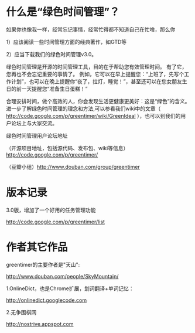 # 什么是“**绿色时间管理**”？ #

如果你也像我一样，经常忘记事情，经常忙得都不知道自己在忙啥，那么你

1）应该阅读一些时间管理方面的经典著作，如GTD等

2）应当下载我们的绿色时间管理v3.0。

绿色时间管理是开源的时间管理工具，目的在于帮助您有效管理时间。 有了它，您再也不会忘记重要的事情了。 例如，它可以在早上提醒您：“上班了，先写个工作计划”，也可以在晚上提醒你“夜了，拉灯，睡觉！”，甚至还可以在您女朋友生日的前一天提醒您“准备生日蛋糕！”

合理安排时间，做个高效的人，你会发现生活更健康更美好：这是“绿色”的含义。 进一步了解绿色时间管理的理念和方法,可以参看我们wiki中的文章（ http://code.google.com/p/greentimer/wiki/GreenIdeal ），也可以到我们的用户论坛上与大家交流。

绿色时间管理用户论坛地址

（开源项目地址，包括源代码、发布包、wiki等信息）http://code.google.com/p/greentimer/

（豆瓣小组）http://www.douban.com/group/greentimer

# 版本记录 #
3.0版，增加了一个好用的任务管理功能

http://code.google.com/p/greentimer/list

# 作者其它作品 #
greentimer的主要作者是"天山":

http://www.douban.com/people/SkyMountain/

1.OnlineDict，也是Chrome扩展，划词翻译+单词记忆：

http://onlinedict.googlecode.com

2.无争围棋网

http://nostrive.appspot.com